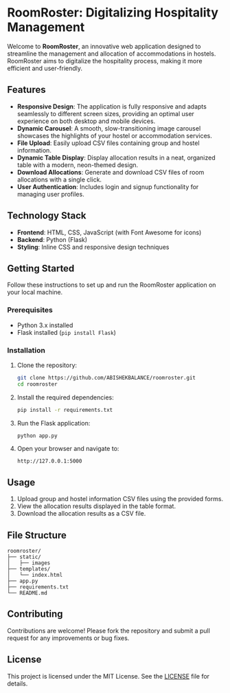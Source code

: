 # RoomRoster: Digitalizing Hospitality Management

Welcome to **RoomRoster**, an innovative web application designed to streamline the management and allocation of accommodations in hostels. RoomRoster aims to digitalize the hospitality process, making it more efficient and user-friendly.

## Features

- **Responsive Design**: The application is fully responsive and adapts seamlessly to different screen sizes, providing an optimal user experience on both desktop and mobile devices.
- **Dynamic Carousel**: A smooth, slow-transitioning image carousel showcases the highlights of your hostel or accommodation services.
- **File Upload**: Easily upload CSV files containing group and hostel information.
- **Dynamic Table Display**: Display allocation results in a neat, organized table with a modern, neon-themed design.
- **Download Allocations**: Generate and download CSV files of room allocations with a single click.
- **User Authentication**: Includes login and signup functionality for managing user profiles.

## Technology Stack

- **Frontend**: HTML, CSS, JavaScript (with Font Awesome for icons)
- **Backend**: Python (Flask)
- **Styling**: Inline CSS and responsive design techniques

## Getting Started

Follow these instructions to set up and run the RoomRoster application on your local machine.

### Prerequisites

- Python 3.x installed
- Flask installed (`pip install Flask`)

### Installation

1. Clone the repository:
    ```bash
    git clone https://github.com/ABISHEKBALANCE/roomroster.git
    cd roomroster
    ```

2. Install the required dependencies:
    ```bash
    pip install -r requirements.txt
    ```

3. Run the Flask application:
    ```bash
    python app.py
    ```

4. Open your browser and navigate to:
    ```
    http://127.0.0.1:5000
    ```

## Usage

1. Upload group and hostel information CSV files using the provided forms.
2. View the allocation results displayed in the table format.
3. Download the allocation results as a CSV file.

## File Structure

```
roomroster/
├── static/
│   ├── images
├── templates/
│   └── index.html
├── app.py
├── requirements.txt
└── README.md
```

## Contributing

Contributions are welcome! Please fork the repository and submit a pull request for any improvements or bug fixes.

## License

This project is licensed under the MIT License. See the [LICENSE](LICENSE) file for details.
